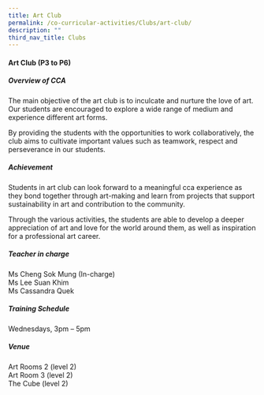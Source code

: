 ```yaml
---
title: Art Club
permalink: /co-curricular-activities/Clubs/art-club/
description: ""
third_nav_title: Clubs
---
```

#### **Art Club  (P3 to P6)**

##### **Overview of CCA**
The main objective of the art club is to inculcate and nurture the love of art. Our students are encouraged to explore a wide range of medium and experience different art forms. 

By providing the students with the opportunities to work collaboratively, the club aims to cultivate important values such as teamwork, respect and perseverance in our students.

##### **Achievement**
Students in art club can look forward to a meaningful cca experience as they bond together through art-making and learn from projects that support sustainability in art and contribution to the community. 

Through the various activities, the students are able to develop a deeper appreciation of art and love for the world around them, as well as inspiration for a professional art career.

##### **Teacher in charge**  <br>
Ms Cheng Sok Mung (In-charge)<br> 
Ms Lee Suan Khim<br> 
Ms Cassandra Quek

##### **Training Schedule**  <br>
Wednesdays, 3pm – 5pm  

##### **Venue**  <br>
Art Rooms 2 (level 2)<br>
Art Room 3 (level 2)<br>
The Cube (level 2)
